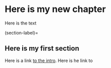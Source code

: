 # Here is my new chapter

Here is the text

(section-label)=
## Here is my first section

Here is a link [to the intro](intro.md). Here is he link to [](section-label)
